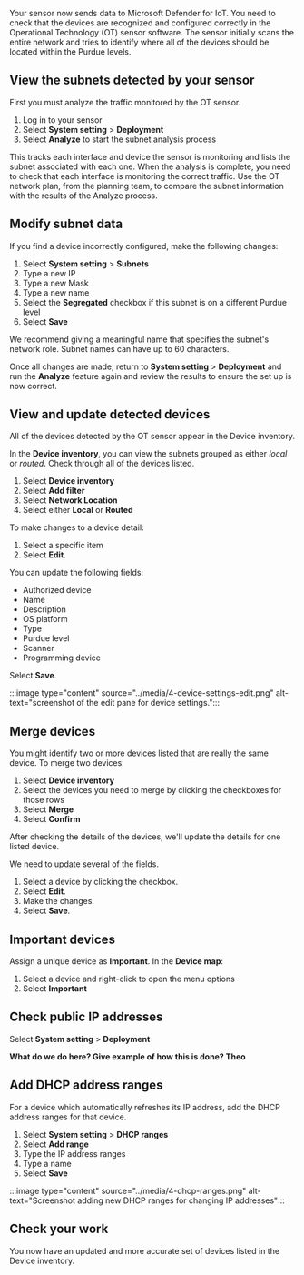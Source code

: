 Your sensor now sends data to Microsoft Defender for IoT. You need to check that the devices are recognized and configured correctly in the Operational Technology (OT) sensor software. The sensor initially scans the entire network and tries to identify where all of the devices should be located within the Purdue levels.

## View the subnets detected by your sensor

First you must analyze the traffic monitored by the OT sensor.

1. Log in to your sensor
1. Select **System setting** > **Deployment**
1. Select **Analyze** to start the subnet analysis process

This tracks each interface and device the sensor is monitoring and lists the subnet associated with each one. When the analysis is complete, you need to check that each interface is monitoring the correct traffic. Use the OT network plan, from the planning team, to compare the subnet information with the results of the Analyze process.

## Modify subnet data

If you find a device incorrectly configured, make the following changes:

1. Select **System setting** > **Subnets**
1. Type a new IP
1. Type a new Mask
1. Type a new name
1. Select the **Segregated** checkbox if this subnet is on a different Purdue level
1. Select **Save**

We recommend giving a meaningful name that specifies the subnet's network role. Subnet names can have up to 60 characters.

Once all changes are made, return to **System setting** > **Deployment** and run the **Analyze** feature again and review the results to ensure the set up is now correct.  

## View and update detected devices

All of the devices detected by the OT sensor appear in the Device inventory.

In the **Device inventory**, you can view the subnets grouped as either *local* or *routed*. Check through all of the devices listed.

1. Select **Device inventory**
1. Select **Add filter**
1. Select **Network Location**
1. Select either **Local** or **Routed**

To make changes to a device detail:

1. Select a specific item
1. Select **Edit**. <!-- this needs to be fixed, but need to discuss with LW first.  how will we show this? Ask THeo for example -->
<!-- why does this come out formatted as a code box??-->
You can update the following fields:

- Authorized device
- Name
- Description
- OS platform
- Type
- Purdue level
- Scanner
- Programming device

Select **Save**.

:::image type="content" source="../media/4-device-settings-edit.png" alt-text="screenshot of the edit pane for device settings.":::

## Merge devices

You might identify two or more devices listed that are really the same device. To merge two devices:

1. Select **Device inventory**
1. Select the devices you need to merge by clicking the checkboxes for those rows
1. Select **Merge**
1. Select **Confirm**
<!-- how to give examples of this?? how to choose a device, what will they see? should be supply a PCAP file to upload, seems too much. So how do we demonstrate the updating? -->
<!-- is this section needed? Isnt it just a copy of the section above? -->
After checking the details of the devices, we'll update the details for one listed device.

We need to update several of the fields.

1. Select a device by clicking the checkbox.
1. Select **Edit**.
1. Make the changes.
1. Select **Save**.

## Important devices

Assign a unique device as **Important**. In the **Device map**:

1. Select a device and right-click to open the menu options
1. Select **Important**

## Check public IP addresses

Select **System setting** > **Deployment**

**What do we do here? Give example of how this is done? Theo**

## Add DHCP address ranges

For a device which automatically refreshes its IP address, add the DHCP address ranges for that device.

1. Select **System setting** > **DHCP ranges**
1. Select **Add range**
1. Type the IP address ranges
1. Type a name
1. Select **Save**

:::image type="content" source="../media/4-dhcp-ranges.png" alt-text="Screenshot adding new DHCP ranges for changing IP addresses":::

## Check your work

You now have an updated and more accurate set of devices listed in the Device inventory.

<!-- It's important to review the data for the **Name**, **Class**, **Type**, and **Subtype**, **Authorized device**, **Scanner device**, and **Programming device** columns. - I think this is incorrect as per the user story <https://dev.azure.com/msft-skilling/Content/_workitems/edit/232468/> -->

